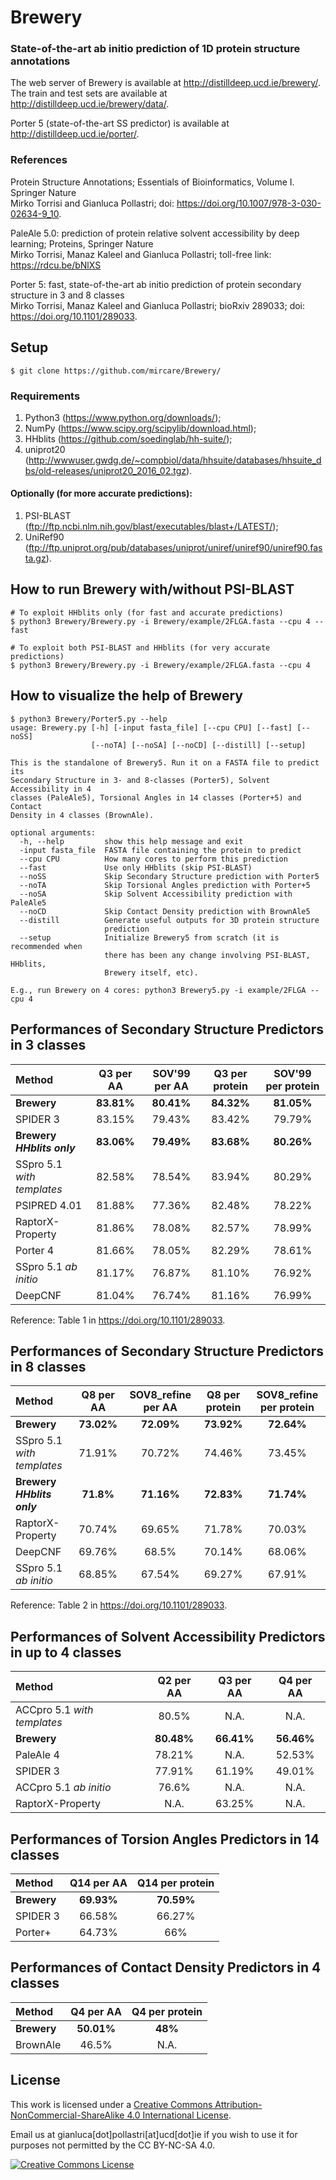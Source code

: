 # Brewery
### State-of-the-art ab initio prediction of 1D protein structure annotations 

The web server of Brewery is available at http://distilldeep.ucd.ie/brewery/.  
The train and test sets are available at http://distilldeep.ucd.ie/brewery/data/.

Porter 5 (state-of-the-art SS predictor) is available at http://distilldeep.ucd.ie/porter/.

### References
Protein Structure Annotations; Essentials of Bioinformatics, Volume I. Springer Nature<br>
Mirko Torrisi and Gianluca Pollastri; doi: https://doi.org/10.1007/978-3-030-02634-9_10.

PaleAle 5.0: prediction of protein relative solvent accessibility by deep learning; Proteins, Springer Nature<br>
Mirko Torrisi, Manaz Kaleel and Gianluca Pollastri; toll-free link: https://rdcu.be/bNlXS

Porter 5: fast, state-of-the-art ab initio prediction of protein secondary structure in 3 and 8 classes<br>
Mirko Torrisi, Manaz Kaleel and Gianluca Pollastri; bioRxiv 289033; doi: https://doi.org/10.1101/289033.




## Setup
```
$ git clone https://github.com/mircare/Brewery/
```

### Requirements
1. Python3 (https://www.python.org/downloads/);
1. NumPy (https://www.scipy.org/scipylib/download.html);
1. HHblits (https://github.com/soedinglab/hh-suite/);
1. uniprot20 (http://wwwuser.gwdg.de/~compbiol/data/hhsuite/databases/hhsuite_dbs/old-releases/uniprot20_2016_02.tgz).

#### Optionally (for more accurate predictions):
1. PSI-BLAST (ftp://ftp.ncbi.nlm.nih.gov/blast/executables/blast+/LATEST/); 
1. UniRef90 (ftp://ftp.uniprot.org/pub/databases/uniprot/uniref/uniref90/uniref90.fasta.gz).


## How to run Brewery with/without PSI-BLAST
```
# To exploit HHblits only (for fast and accurate predictions)
$ python3 Brewery/Brewery.py -i Brewery/example/2FLGA.fasta --cpu 4 --fast

# To exploit both PSI-BLAST and HHblits (for very accurate predictions)
$ python3 Brewery/Brewery.py -i Brewery/example/2FLGA.fasta --cpu 4
```


## How to visualize the help of Brewery
```
$ python3 Brewery/Porter5.py --help
usage: Brewery.py [-h] [-input fasta_file] [--cpu CPU] [--fast] [--noSS]
                  [--noTA] [--noSA] [--noCD] [--distill] [--setup]

This is the standalone of Brewery5. Run it on a FASTA file to predict its
Secondary Structure in 3- and 8-classes (Porter5), Solvent Accessibility in 4
classes (PaleAle5), Torsional Angles in 14 classes (Porter+5) and Contact
Density in 4 classes (BrownAle).

optional arguments:
  -h, --help         show this help message and exit
  -input fasta_file  FASTA file containing the protein to predict
  --cpu CPU          How many cores to perform this prediction
  --fast             Use only HHblits (skip PSI-BLAST)
  --noSS             Skip Secondary Structure prediction with Porter5
  --noTA             Skip Torsional Angles prediction with Porter+5
  --noSA             Skip Solvent Accessibility prediction with PaleAle5
  --noCD             Skip Contact Density prediction with BrownAle5
  --distill          Generate useful outputs for 3D protein structure
                     prediction
  --setup            Initialize Brewery5 from scratch (it is recommended when
                     there has been any change involving PSI-BLAST, HHblits,
                     Brewery itself, etc).

E.g., run Brewery on 4 cores: python3 Brewery5.py -i example/2FLGA --cpu 4
```


## Performances of Secondary Structure Predictors in 3 classes
| Method | Q3 per AA | SOV'99 per AA | Q3 per protein | SOV'99 per protein |
| :--- | :---: | :---: | :---: | :---: |
| **Brewery** | **83.81%** | **80.41%** | **84.32%** | **81.05%** |
| SPIDER 3 | 83.15% | 79.43% | 83.42% | 79.79% |
| **Brewery *HHblits only*** | **83.06%** | **79.49%** | **83.68%** | **80.26%** |
| SSpro 5.1 *with templates* | 82.58% | 78.54% | 83.94% | 80.29% |
| PSIPRED 4.01 | 81.88% | 77.36% | 82.48% | 78.22% |
| RaptorX-Property | 81.86% | 78.08% | 82.57% | 78.99% |
| Porter 4 | 81.66% | 78.05% | 82.29% | 78.61% | 
| SSpro 5.1 *ab initio* | 81.17% | 76.87% | 81.10% | 76.92% |
| DeepCNF | 81.04% | 76.74% | 81.16% | 76.99% |

Reference: Table 1 in https://doi.org/10.1101/289033.


## Performances of Secondary Structure Predictors in 8 classes
| Method | Q8 per AA | SOV8_refine per AA | Q8 per protein | SOV8_refine per protein |
| :--- | :---: | :---: | :---: | :---: |
| **Brewery** | **73.02%** | **72.09%** | **73.92%** | **72.64%** |
| SSpro 5.1 *with templates* | 71.91% | 70.72% | 74.46% | 73.45% |
| **Brewery *HHblits only*** | **71.8%** | **71.16%** | **72.83%** | **71.74%** |
| RaptorX-Property | 70.74% | 69.65% | 71.78% | 70.03% |
| DeepCNF | 69.76% | 68.5% | 70.14% | 68.06% |
| SSpro 5.1 *ab initio* | 68.85% | 67.54% | 69.27% | 67.91% |

Reference: Table 2 in https://doi.org/10.1101/289033.


## Performances of Solvent Accessibility Predictors in up to 4 classes
| Method | Q2 per AA | Q3 per AA | Q4 per AA |
| :--- | :---: | :---: | :---: |
| ACCpro 5.1 *with templates* | 80.5% | N.A. | N.A. |
| **Brewery** | **80.48%** | **66.41%** | **56.46%** |
| PaleAle 4 | 78.21% | N.A. | 52.53% |
| SPIDER 3 | 77.91% | 61.19% | 49.01% |
| ACCpro 5.1 *ab initio* | 76.6% | N.A. | N.A. |
| RaptorX-Property | N.A. | 63.25% | N.A. |


## Performances of Torsion Angles Predictors in 14 classes
| Method | Q14 per AA | Q14 per protein |
| :--- | :---: | :---: |
| **Brewery** | **69.93%** | **70.59%** |
| SPIDER 3 | 66.58% | 66.27% |
| Porter+ | 64.73% | 66% |


## Performances of Contact Density Predictors in 4 classes
| Method | Q4 per AA | Q4 per protein |
| :--- | :---: | :---: |
| **Brewery** | **50.01%** | **48%** |
| BrownAle | 46.5% | N.A. |


## License
This work is licensed under a <a rel="license" href="http://creativecommons.org/licenses/by-nc-sa/4.0/">Creative Commons Attribution-NonCommercial-ShareAlike 4.0 International License</a>.

Email us at gianluca[dot]pollastri[at]ucd[dot]ie if you wish to use it for purposes not permitted by the CC BY-NC-SA 4.0.

<a rel="license" href="http://creativecommons.org/licenses/by-nc-sa/4.0/"><img alt="Creative Commons License" style="border-width:0" src="https://i.creativecommons.org/l/by-nc-sa/4.0/88x31.png" /></a>
